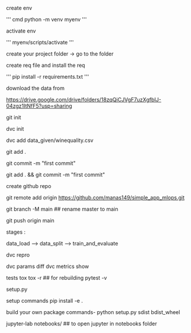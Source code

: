 create env

''' cmd
python -m venv myenv
'''

activate env

'''
myenv/scripts/activate
'''

create your project folder -> go to the folder

create req file and install the req

'''
pip install -r requirements.txt
'''

download the data from

https://drive.google.com/drive/folders/18zqQiCJVgF7uzXgfbIJ-04zgz1ItNfF5?usp=sharing

git init

dvc init

dvc add data_given/winequality.csv

git add .

git commit -m "first commit"

git add . && git commit -m "first commit"

create github repo

git remote add origin https://github.com/manas149/simple_app_mlops.git

git branch -M main  ## rename master to main

git push origin main


stages :

data_load --> data_split --> train_and_evaluate

dvc repro

dvc params diff
dvc metrics show


tests
tox
tox -r ## for rebuilding
pytest -v

setup.py

setup commands
pip install -e .

build your own package commands-
python setup.py sdist bdist_wheel

jupyter-lab notebooks/  ## to open jupyter in notebooks folder
